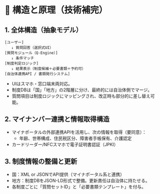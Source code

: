 # 🔧 構造と原理（技術補完）

## 1. 全体構造（抽象モデル）

```
[ユーザー]
   ↓ 質問回答（選択式UI）
[質問モジュール（Q-Engine）]
   ↓ 条件マッチ
[制度判定ロジック]
   ↓ 結果表示（制度候補＋必要書類＋予約可）
[自治体連携API / 書類発行システム]
```

- UIはスマホ・窓口端末両対応。
- 制度DBは「国」「地方」の2階層に分け、最終的には自治体側でマージ。
- 質問項目は制度ロジックにマッピングされ、改正時も部分的に差し替え可能。

## 2. マイナンバー連携と情報取得構造

- マイナポータルの外部連携APIを活用し、次の情報を取得（要同意）：
  - 年齢、世帯構成、住民税区分、障害者手帳保有、介護認定
- カードリーダー/NFCスマホで電子証明書認証（JPKI）

## 3. 制度情報の整備と更新

- 国：XML or JSONでAPI提供（マイナポータル系と連携）
- 地方：制度DBをJSON-LD形式で整備。更新責任は自治体に持たせる。
- 各制度ごとに「質問セットID」と「必要書類テンプレート」を付与。
